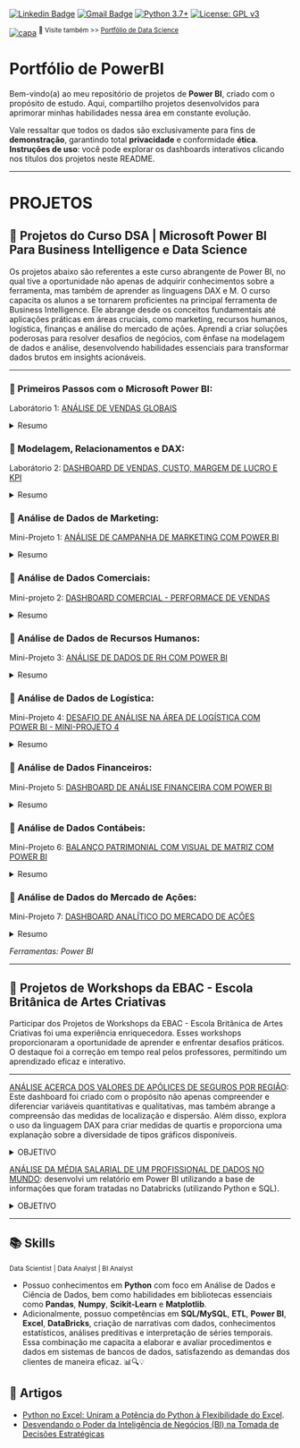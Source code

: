 [![Linkedin Badge](https://img.shields.io/badge/-SarahFR-blue?style=flat-square&logo=Linkedin&logoColor=white&link=https://www.linkedin.com/in/sarahfrezende/)](https://www.linkedin.com/in/sarahfrezende/) 
[![Gmail Badge](https://img.shields.io/badge/-Gmail-c14438?style=flat-square&logo=Gmail&logoColor=white&link=mailto:tgmarinho@gmail.com)](mailto:sarahfrezende@gmail.com) [![Python 3.7+](https://img.shields.io/badge/python-3.7+-blue.svg)](https://www.python.org/downloads/release/python-360/) [![License: GPL v3](https://img.shields.io/badge/License-GPLv3-blue.svg)](https://www.gnu.org/licenses/gpl-3.0) 

[![capa](https://media.discordapp.net/attachments/1088554408469602305/1140761341506879508/Black_Technology_LinkedIn_Banner_6.jpg?width=1025&height=256)](https://github.com/SarahFeanor?tab=repositories)
<sup> 🔗 Visite também >> [Portfólio de Data Science](https://github.com/sarahfeanor/Portfolio-DataScience) </sup>


# Portfólio de PowerBI 

Bem-vindo(a) ao meu repositório de projetos de **Power BI**, criado com o propósito de estudo. Aqui, compartilho projetos desenvolvidos para aprimorar minhas habilidades nessa área em constante evolução.

Vale ressaltar que todos os dados são exclusivamente para fins de **demonstração**, garantindo total **privacidade** e conformidade **ética**.
**Instruções de uso**: você pode explorar os dashboards interativos clicando nos títulos dos projetos neste README.

---
# PROJETOS


## 🔹 Projetos do Curso DSA | Microsoft Power BI Para Business Intelligence e Data Science

Os projetos abaixo são referentes a este curso abrangente de Power BI, no qual tive a oportunidade não apenas de adquirir conhecimentos sobre a ferramenta, mas também de aprender as linguagens DAX e M. O curso capacita os alunos a se tornarem proficientes na principal ferramenta de Business Intelligence. Ele abrange desde os conceitos fundamentais até aplicações práticas em áreas cruciais, como marketing, recursos humanos, logística, finanças e análise do mercado de ações. Aprendi a criar soluções poderosas para resolver desafios de negócios, com ênfase na modelagem de dados e análise, desenvolvendo habilidades essenciais para transformar dados brutos em insights acionáveis. 

---

### 📍 Primeiros Passos com o Microsoft Power BI: 

Laborátorio 1: [ANÁLISE DE VENDAS GLOBAIS](https://app.powerbi.com/view?r=eyJrIjoiZjZmYjJmOTctODJkYi00ZDNiLWE4OTYtNzBhZjVhYjg2MjMyIiwidCI6IjY1MDJkMDY4LTM1YjMtNDU0My05OTg0LWY4YmQ3MDRjMzgzNyJ9)

 <details>
<summary>Resumo</summary></summary>

O Laboratório Prático 1 é uma parte essencial do curso, focado na criação de um Dashboard Analítico de Vendas Globais. Durante o laboratório, recebemos uma visão geral abrangente e aprendem a carregar fontes de dados. Exploramos diversas visualizações, incluindo Cartão de Métricas, Gráfico de Pizza, Gráfico de Barras Empilhadas e Gráfico de Barras Horizontais, além de criar um Mapa Mundial. O laboratório também aborda a aplicação de filtros e segmentações de dados, finalizando com a formatação completa do dashboard, incluindo títulos, imagens e estilos, proporcionando uma conclusão prática e valiosa."

</details>


### 📍 Modelagem, Relacionamentos e DAX: 

Laborátorio 2: [DASHBOARD DE VENDAS, CUSTO, MARGEM DE LUCRO E KPI](https://app.powerbi.com/view?r=eyJrIjoiNmM5ZjljNzAtODJmYS00MjYyLWE0NzQtOTY3NjE3ZjNkOWYwIiwidCI6IjY1MDJkMDY4LTM1YjMtNDU0My05OTg0LWY4YmQ3MDRjMzgzNyJ9)

<details>
<summary>Resumo</summary>

Neste painel de análise de vendas, realizei diversas etapas, incluindo modelagem de dados, estabelecimento de relações(**cardinalidade**), aplicação de recursos de limpeza de dados do Power BI e a utilização de expressões **DAX** para calcular a margem de lucro. 


</details>

### 📍 Análise de Dados de Marketing: 

Mini-Projeto 1: [ANÁLISE DE CAMPANHA DE MARKETING COM POWER BI](https://app.powerbi.com/view?r=eyJrIjoiMWViMzkyZjMtNzhmYi00NDE4LWFhM2YtZjc2NzVhNzcxNjgwIiwidCI6IjY1MDJkMDY4LTM1YjMtNDU0My05OTg0LWY4YmQ3MDRjMzgzNyJ9) 

<details>
<summary>Resumo</summary>
* O projeto visa utilizar a plataforma Power BI para analisar de forma abrangente uma campanha de marketing. Ele busca fornecer uma visão detalhada sobre o cliente, seu comportamento de compra, a eficácia da campanha de marketing e insights sobre os pontos de venda. Através dessas análises, a equipe pretende tomar decisões estratégicas informadas para melhorar o desempenho das campanhas e otimizar a relação com os clientes, aumentando assim a eficiência do marketing e as vendas.
</details>


### 📍 Análise de Dados Comerciais: 

Mini-projeto 2: [DASHBOARD COMERCIAL - PERFORMACE DE VENDAS]() 

<details>
<summary>Resumo</summary>
O objetivo do projeto do Dashboard Comercial é criar uma ferramenta de análise que permita acompanhar a performance de vendas de uma organização de forma eficaz. Ele visa fornecer informações detalhadas sobre o total de vendas por segmento, fabricante e categoria, identificar os principais influenciadores de vendas, e analisar o desempenho dos vendedores. Além disso, o dashboard irá apresentar um resumo por categoria e ponto de venda, e incluir um menu para facilitar a navegação e acesso rápido aos insights de vendas, auxiliando na tomada de decisões estratégicas.
</details>

### 📍 Análise de Dados de Recursos Humanos:

Mini-Projeto 3: [ANÁLISE DE DADOS DE RH COM POWER BI ]() 
<details>
<summary>Resumo</summary>
O projeto de Análise de Dados de RH com Power BI tem como objetivo principal proporcionar insights estratégicos para a gestão de recursos humanos. Isso inclui a visualização do total de funcionários por função, a identificação do percentual de funcionários disponíveis para hora extra, a análise do percentual de funcionários por nível de envolvimento no trabalho, e a customização de valores percentuais utilizando medidas DAX como CountRows, Divide, Average e Calculate. Além disso, o projeto visa criar colunas condicionais para destacar informações relevantes e facilitar a interpretação dos dados, auxiliando assim na tomada de decisões relacionadas à gestão de pessoal de forma mais eficaz.
</details>

### 📍 Análise de Dados de Logística: 

Mini-Projeto 4: [DESAFIO DE ANÁLISE NA ÁREA DE LOGÍSTICA COM POWER BI - MINI-PROJETO 4]() 
<details>
<summary>Resumo</summary>

O projeto "Desafio de Análise na Área de Logística com Power BI" tem como objetivo aprimorar a eficiência e tomada de decisões na logística. Isso será alcançado por meio da criação de KPIs de logística, incluindo o total de entregas no prazo por canal de entrega, o percentual de entregas por equipes, e o total de entregas por mês com medidas personalizadas. Além disso, o projeto analisará o desempenho dos cinco principais vendedores, o total de entregas com atraso por cidade, o percentual de entregas por status de entrega e a classificação de rating. O Power BI será utilizado como uma ferramenta fundamental para visualizar e interpretar esses dados, contribuindo para a otimização das operações logísticas.
</details>

### 📍 Análise de Dados Financeiros: 

Mini-Projeto 5: [DASHBOARD DE ANÁLISE FINANCEIRA COM POWER BI]() 
<details>
<summary>Resumo</summary>
O projeto "Dashboard de Análise Financeira" visa oferecer uma visão abrangente das finanças de uma organização. Isso envolve a criação de um dashboard com funcionalidades como pivô de tabela e hierarquia de data para facilitar a análise temporal. Serão criadas tabelas de medidas com indicadores financeiros, incluindo total de receitas e despesas por componente, bem como uma linha de média para análise de tendências. Além disso, será desenvolvida uma tabela de sumário financeiro destacando os principais segmentos de receitas e despesas, permitindo uma análise financeira detalhada e informada.
  
</details>

### 📍 Análise de Dados Contábeis: 

Mini-Projeto 6: [BALANÇO PATRIMONIAL COM VISUAL DE MATRIZ COM POWER BI]() 
<details>
<summary>Resumo</summary>
O projeto "Balanço Patrimonial com Visual de Matriz" tem como objetivo criar uma representação visual eficaz do balanço patrimonial de uma empresa. Isso inclui a construção do balanço patrimonial em um formato de matriz, permitindo a navegação hierárquica para análise detalhada. A funcionalidade de "drill down" será habilitada para explorar níveis mais profundos de informações, e o layout poderá ser ajustado para melhorar a legibilidade. Ao final, o projeto proporcionará uma visualização clara e interativa do balanço patrimonial, auxiliando na compreensão e interpretação dos dados financeiros da empresa.
</details>

### 📍 Análise de Dados do Mercado de Ações: 

Mini-Projeto 7: [DASHBOARD ANALÍTICO DO MERCADO DE AÇÕES]() 
<details>
<summary>Resumo</summary>
O projeto "Dashboard Analítico do Mercado de Ações" visa criar uma ferramenta de análise de dados financeiros com recursos de narrativa inteligente. Ele fornecerá insights sobre o mercado de ações, incluindo o total de volume negociado ao longo do tempo e uma tabela de valores médios por mês. Além disso, destacará variações na média de fechamento das ações. Para maior interatividade, serão adicionadas opções de segmentação de dados que ajudará os usuários a compreenderem as tendências e os eventos relevantes no mercado de ações de forma mais intuitiva e informada.
</details>

_Ferramentas: Power BI_

---
## 🔹 Projetos de Workshops da EBAC - Escola Britânica de Artes Criativas

Participar dos Projetos de Workshops da EBAC - Escola Britânica de Artes Criativas foi uma experiência enriquecedora. Esses workshops proporcionaram a oportunidade de aprender e enfrentar desafios práticos. O destaque foi a correção em tempo real pelos professores, permitindo um aprendizado eficaz e interativo.

---

[ANÁLISE ACERCA DOS VALORES DE APÓLICES DE SEGUROS POR REGIÃO](https://app.powerbi.com/view?r=eyJrIjoiZTI4NzdkYzctNTc2ZC00NzQ5LThkY2QtODZlOTU3NzgxNzhiIiwidCI6IjY1MDJkMDY4LTM1YjMtNDU0My05OTg0LWY4YmQ3MDRjMzgzNyJ9):  Este dashboard foi criado com o propósito não apenas compreender e diferenciar variáveis quantitativas e qualitativas, mas também abrange a compreensão das medidas de localização e dispersão. Além disso, explora o uso da linguagem DAX para criar medidas de quartis e proporciona uma explanação sobre a diversidade de tipos gráficos disponíveis. 
<details>
<summary>OBJETIVO</summary>

* Para embasar essa análise, utilizamos uma base de dados que contém informações sobre os valores de apólice de seguro nos Estados Unidos. O foco principal é entender e comparar os valores segurados de imóveis em diferentes regiões do país.
* Através deste relatório, é possível realizar uma análise comparativa detalhada e determinar quais regiões apresentam os valores mais elevados de apólice de seguro.

_**Workshop** - Como criar uma analise descritiva usando Power BI_ | _**Ferramentas**: Power Bi_

</details>


[ANÁLISE DA MÉDIA SALARIAL DE UM PROFISSIONAL DE DADOS NO MUNDO](https://app.powerbi.com/view?r=eyJrIjoiMzQ0YWMzNzgtMmZmMC00M2ZkLWE1YTEtYjFlOGM0Y2NjNDcyIiwidCI6IjY1MDJkMDY4LTM1YjMtNDU0My05OTg0LWY4YmQ3MDRjMzgzNyJ9): desenvolvi um relatório em Power BI utilizando a base de informações que foram tratadas no Databricks (utilizando Python e SQL). 

<details>
<summary>OBJETIVO</summary>

* A analise é referente a média salarial dos profissionais de Dados pelo Mundo.
* _**Workshop** - Analisando Dados com Power BI e Databricks._
* _**Ferramentas**: Power Bi, Databricks_
</details> 


---


## 📚 Skills

<sub> Data Scientist | Data Analyst | BI Analyst   </sub>

* Possuo conhecimentos em **Python** com foco em Análise de Dados e Ciência de Dados, bem como habilidades em bibliotecas essenciais como **Pandas**, **Numpy**, **Scikit-Learn** e **Matplotlib**. 
* Adicionalmente, possuo competências em **SQL/MySQL**, **ETL**, **Power BI**, **Excel**, **DataBricks**, criação de narrativas com dados, conhecimentos estatísticos, análises preditivas e interpretação de séries temporais. Essa combinação me capacita a elaborar e avaliar procedimentos e dados em sistemas de bancos de dados, satisfazendo as demandas dos clientes de maneira eficaz. 📊🔍💡

## 📝 Artigos

* [Python no Excel: Uniram a Potência do Python à Flexibilidade do Excel](https://medium.com/@sarahfrezende/python-no-excel-uniram-a-pot%C3%AAncia-do-python-%C3%A0-flexibilidade-do-excel-4a13c3f67f49).
* [Desvendando o Poder da Inteligência de Negócios (BI) na Tomada de Decisões Estratégicas](https://medium.com/@sarahfrezende/desvendando-o-poder-da-inteligência-de-negócios-bi-na-tomada-de-decisões-estratégicas-ededfd24e191)

